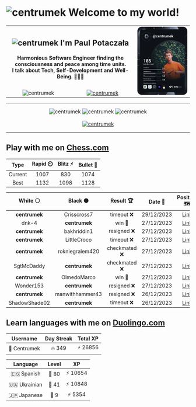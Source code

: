 <h1>
  <img
    src="https://emojis.slackmojis.com/emojis/images/1531849430/4246/blob-sunglasses.gif"
    width="30"
    alt="centrumek"
  />
  Welcome to my world!
</h1>

<table>
  <tbody>
    <tr>
      <td align="center" width="70%" colspan="2">
        <h2>
          <img
            src="https://raw.githubusercontent.com/MartinHeinz/MartinHeinz/master/wave.gif"
            width="30px"
            alt="centrumek"
          />
          I'm Paul Potaczała
        </h2>
        <h4>
          Harmonious Software Engineer finding the consciousness and peace among time units.
          <br/>
          I talk about Tech, Self-Development and Well-Being. 🌿🧘🚀
        </h4>
      </td>
      <td width="30%" rowspan="2">
        <a href="https://app.daily.dev/centrumek">
          <img
            src="./devcard.svg"
            alt="centrumek"
          />
        </a>
      </td>
    </tr>
    <tr align="center">
      <td>
        <img
          src="https://komarev.com/ghpvc/?username=centrumek&label=visitors&color=0e75b6&style=flat"
          alt="centrumek"
        >
      </td>
      <td>
        <a href="https://stackoverflow.com/users/14496012/centrumek">
          <img
            src="https://stackoverflow.com/users/flair/14496012.png?theme=dark"
            alt="centrumek"
          >
        </a>
      </td>
    </tr>
  </tbody>
</table>

---
<div align="center">
  <img 
    src="https://github-readme-stats.vercel.app/api?username=centrumek&show_icons=true&count_private=true&theme=dark&hide_border=true&hide=issues,contribs&bg_color=00000000"
    alt="centrumek"
  />
  <img
    src="https://github-readme-stats.vercel.app/api/top-langs/?username=centrumek&layout=compact&hide_border=true&theme=dark&bg_color=00000000&langs_count=6&exclude_repo=air-statistic-app"
    alt="centrumek"
  />
  <img 
    src="https://github-readme-streak-stats.herokuapp.com?user=centrumek&theme=dark&hide_border=true&background=FFFFFF00"
    alt="centrumek"
  />
  <br/>
  <br/>
  <a href="https://www.buymeacoffee.com/centrumek">
    <img
      src="https://cdn.buymeacoffee.com/buttons/v2/default-orange.png"
      height="50"
      width="210"
      alt="centrumek"
    />
  </a>
</div>

---

## Play with me on [Chess.com](https://www.chess.com/member/centrumek)

<div align="center">
<!--START_SECTION:chessStats-->
<!-- Automatically generated with https://github.com/Balastrong/chess-stats-action -->

| Type | Rapid ⏲️ | Blitz ⚡ | Bullet 🔫 |
|:---:|:---:|:---:|:---:|
| Current | 1007 | 830 | 1074 |
| Best | 1132 | 1098 | 1128 |

| White ⚪ | Black ⚫ | Result 🏆 | Date 📅 | Position 🗺️ | Type 🕕 |
|:---:|:---:|:---:|:---:|:---:|:---:|
| **centrumek** | Crisscross7 | timeout ❌ | 29/12/2023 | <a href="http://www.ee.unb.ca/cgi-bin/tervo/fen.pl?select=8/p3k2p/1p4p1/2pp2P1/2P4P/1P6/PK6/4q3 w - -">Link</a> | Blitz |
| dnk-4 | **centrumek** | win 🥇 | 27/12/2023 | <a href="http://www.ee.unb.ca/cgi-bin/tervo/fen.pl?select=7r/8/3pk2p/2p5/Bp1p1nP1/4b2K/P5R1/8 w - -">Link</a> | Blitz |
| **centrumek** | bakhriddin1 | resigned ❌ | 27/12/2023 | <a href="http://www.ee.unb.ca/cgi-bin/tervo/fen.pl?select=r7/pb1p1B2/1pk2bp1/2p1r2p/4N3/4K3/PP5P/8 w - -">Link</a> | Blitz |
| **centrumek** | LittleCroco | timeout ❌ | 27/12/2023 | <a href="http://www.ee.unb.ca/cgi-bin/tervo/fen.pl?select=8/8/P7/2b2pk1/5p1p/3R4/6K1/8 w - -">Link</a> | Blitz |
| **centrumek** | rokniegralem420 | checkmated ❌ | 27/12/2023 | <a href="http://www.ee.unb.ca/cgi-bin/tervo/fen.pl?select=6k1/pp4pp/8/3p4/1P6/B6n/P1r3qK/8 w - -">Link</a> | Blitz |
| SgtMcDaddy | **centrumek** | checkmated ❌ | 27/12/2023 | <a href="http://www.ee.unb.ca/cgi-bin/tervo/fen.pl?select=3q3r/4kQ1p/3p3b/1p2pRp1/p3P1P1/3P3P/PPP5/6K1 b - -">Link</a> | Blitz |
| **centrumek** | OlmedoMarco | win 🥇 | 27/12/2023 | <a href="http://www.ee.unb.ca/cgi-bin/tervo/fen.pl?select=5k2/5p2/2b2npp/1pP5/3p3N/3B1PP1/r6P/3QR1K1 b - -">Link</a> | Blitz |
| Wonder153 | **centrumek** | resigned ❌ | 27/12/2023 | <a href="http://www.ee.unb.ca/cgi-bin/tervo/fen.pl?select=1r1qk2r/6Qp/2p1p1p1/p3Pp2/3Pp3/2P1P3/PPB3PP/R1B2RK1 b k -">Link</a> | Blitz |
| **centrumek** | manwithhammer43 | resigned ❌ | 26/12/2023 | <a href="http://www.ee.unb.ca/cgi-bin/tervo/fen.pl?select=3r4/6k1/8/pB3p1p/P3rP1P/4K3/8/8 w - -">Link</a> | Blitz |
| ShadowShade02 | **centrumek** | timeout ❌ | 26/12/2023 | <a href="http://www.ee.unb.ca/cgi-bin/tervo/fen.pl?select=8/3K4/4Pk2/8/8/8/8/8 b - -">Link</a> | Blitz |

<!--END_SECTION:chessStats-->
</div>

## Learn languages with me on [Duolingo.com](https://www.duolingo.com/profile/Centrumek)

<div align="center">
<!--START_SECTION:duolingoStats-->
<!-- Automatically generated with https://github.com/centrumek/duolingo-readme-stats-->

| Username | Day Streak | Total XP |
|:---:|:---:|:---:|
| 👤 Centrumek | 🔥 349 | ⚡ 26856 |

| Language | Level | XP |
|:---:|:---:|:---:|
| 🇪🇸 Spanish | 👑 80 | ⚡ 10654 |
| 🇺🇦 Ukrainian | 👑 41 | ⚡ 10848 |
| 🇯🇵 Japanese | 👑 9 | ⚡ 5354 |

<!--END_SECTION:duolingoStats-->
</div>
<!--
**centrumek/centrumek** is a ✨ _special_ ✨ repository because its `README.md` (this file) appears on your GitHub profile.

Here are some ideas to get you started:

- 🔭 I’m currently working on ...
- 🌱 I’m currently learning ...
- 👯 I’m looking to collaborate on ...
- 🤔 I’m looking for help with ...
- 💬 Ask me about ...
- 📫 How to reach me: ...
- 😄 Pronouns: ...
- ⚡ Fun fact: ...
-->
